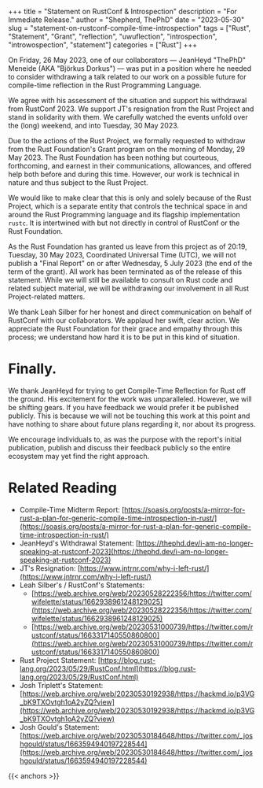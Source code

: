 +++
title = "Statement on RustConf & Introspection"
description = "For Immediate Release."
author = "Shepherd, ThePhD"
date = "2023-05-30"
slug = "statement-on-rustconf-compile-time-introspection"
tags = ["Rust", "Statement", "Grant", "reflection", "uwuflection", "introspection", "introwospection", "statement"]
categories = ["Rust"]
+++

On Friday, 26 May 2023, one of our collaborators — JeanHeyd "ThePhD" Meneide (AKA "Björkus Dorkus") — was put in a position where he needed to consider withdrawing a talk related to our work on a possible future for compile-time reflection in the Rust Programming Language.

We agree with his assessment of the situation and support his withdrawal from RustConf 2023. We support JT's resignation from the Rust Project and stand in solidarity with them. We carefully watched the events unfold over the (long) weekend, and into Tuesday, 30 May 2023.

Due to the actions of the Rust Project, we formally requested to withdraw from the Rust Foundation's Grant program on the morning of Monday, 29 May 2023. The Rust Foundation has been nothing but courteous, forthcoming, and earnest in their communications, allowances, and offered help both before and during this time. However, our work is technical in nature and thus subject to the Rust Project.

We would like to make clear that this is only and solely because of the Rust Project, which is a separate entity that controls the technical space in and around the Rust Programming language and its flagship implementation `rustc`. It is intertwined with but not directly in control of RustConf or the Rust Foundation.

As the Rust Foundation has granted us leave from this project as of 20:19, Tuesday, 30 May 2023, Coordinated Universal Time (UTC), we will not publish a "Final Report" on or after Wednesday, 5 July 2023 (the end of the term of the grant). All work has been terminated as of the release of this statement. While we will still be available to consult on Rust code and related subject material, we will be withdrawing our involvement in all Rust Project-related matters.

We thank Leah Silber for her honest and direct communication on behalf of RustConf with our collaborators. We applaud her swift, clear action. We appreciate the Rust Foundation for their grace and empathy through this process; we understand how hard it is to be put in this kind of situation.




# Finally.

We thank JeanHeyd for trying to get Compile-Time Reflection for Rust off the ground. His excitement for the work was unparalleled. However, we will be shifting gears. If you have feedback we would prefer it be published publicly. This is because we will not be touching this work at this point and have nothing to share about future plans regarding it, nor about its progress.

We encourage individuals to, as was the purpose with the report's initial publication, publish and discuss their feedback publicly so the entire ecosystem may yet find the right approach.




# Related Reading

- Compile-Time Midterm Report: [https://soasis.org/posts/a-mirror-for-rust-a-plan-for-generic-compile-time-introspection-in-rust/](https://soasis.org/posts/a-mirror-for-rust-a-plan-for-generic-compile-time-introspection-in-rust/)
- JeanHeyd's Withdrawal Statement: [https://thephd.dev/i-am-no-longer-speaking-at-rustconf-2023](https://thephd.dev/i-am-no-longer-speaking-at-rustconf-2023)
- JT's Resignation: [https://www.jntrnr.com/why-i-left-rust/](https://www.jntrnr.com/why-i-left-rust/)
- Leah Silber's / RustConf's Statements:
	- [https://web.archive.org/web/20230528222356/https://twitter.com/wifelette/status/1662938961248129025](https://web.archive.org/web/20230528222356/https://twitter.com/wifelette/status/1662938961248129025)
	- [https://web.archive.org/web/20230531000739/https://twitter.com/rustconf/status/1663317140550860800](https://web.archive.org/web/20230531000739/https://twitter.com/rustconf/status/1663317140550860800)
- Rust Project Statement: [https://blog.rust-lang.org/2023/05/29/RustConf.html](https://blog.rust-lang.org/2023/05/29/RustConf.html)
- Josh Triplett's Statement: [https://web.archive.org/web/20230530192938/https://hackmd.io/p3VG_bK9TXOvtgh1oA2yZQ?view](https://web.archive.org/web/20230530192938/https://hackmd.io/p3VG_bK9TXOvtgh1oA2yZQ?view)
- Josh Gould's Statement: [https://web.archive.org/web/20230530184648/https://twitter.com/_joshgould/status/1663594940197228544](https://web.archive.org/web/20230530184648/https://twitter.com/_joshgould/status/1663594940197228544)

{{< anchors >}}
